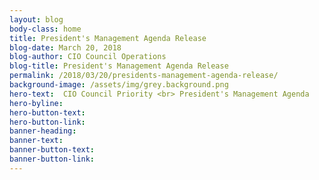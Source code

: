 ```yaml
---
layout: blog
body-class: home
title: President's Management Agenda Release
blog-date: March 20, 2018
blog-author: CIO Council Operations
blog-title: President's Management Agenda Release
permalink: /2018/03/20/presidents-management-agenda-release/
background-image: /assets/img/grey.background.png
hero-text:  CIO Council Priority <br> President's Management Agenda
hero-byline:
hero-button-text: 
hero-button-link: 
banner-heading: 
banner-text: 
banner-button-text: 
banner-button-link: 
---
```

<!--<center><img src="https://federalist-proxy.app.cloud.gov/preview/gsa/cio-council/development/assets/img/PMALOGO_Hi Res_3_12FINAL-03_PMABlog.png"></center>-->


<!--The <em>President’s Management Agenda</em> lays out a long-term vision for modernizing the Federal Government in key areas that will improve the ability of all agencies to deliver mission outcomes, provide excellent service, and effectively steward taxpayer dollars on behalf of the American people.  
<br>
The agenda outlines three key drivers of modernizing government for the 21st century:-->

<!--<center><img src="https://federalist-proxy.app.cloud.gov/preview/gsa/cio-council/development/assets/img/IT Data People Graphic_Hi Res-01.png" width="450" height="450"></center>-->

<!--<ol type="1">
<li><strong>Modern information technology</strong> that helps Government meet customer expectations and keep data and systems secure in the digital age.</li>-->

<!--<li><strong>Data, accountability, and transparency initiatives</strong> that deliver visibly better results to the public, while improving accountability to taxpayers.</li>-->

<!--<li><strong>A Workforce for the 21st century</strong> that enables senior leaders and front-line managers to nimbly align staff skills with evolving mission needs.</li>
</ol>-->



<!--The CIO Council, in collaboration with the other CXO communities, will play a leading role in a number of CAP goals. <a href="https://www.omb.gov/pma">Read the full PMA here.</a>-->
